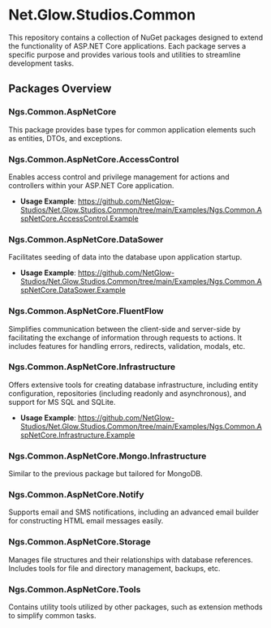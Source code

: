 # Net.Glow.Studios.Common

This repository contains a collection of NuGet packages designed to extend the functionality of ASP.NET Core applications. Each package serves a specific purpose and provides various tools and utilities to streamline development tasks.

## Packages Overview

### Ngs.Common.AspNetCore

This package provides base types for common application elements such as entities, DTOs, and exceptions.

### Ngs.Common.AspNetCore.AccessControl

Enables access control and privilege management for actions and controllers within your ASP.NET Core application.

- **Usage Example**: https://github.com/NetGlow-Studios/Net.Glow.Studios.Common/tree/main/Examples/Ngs.Common.AspNetCore.AccessControl.Example

### Ngs.Common.AspNetCore.DataSower

Facilitates seeding of data into the database upon application startup.

- **Usage Example**: https://github.com/NetGlow-Studios/Net.Glow.Studios.Common/tree/main/Examples/Ngs.Common.AspNetCore.DataSower.Example

### Ngs.Common.AspNetCore.FluentFlow

Simplifies communication between the client-side and server-side by facilitating the exchange of information through requests to actions. It includes features for handling errors, redirects, validation, modals, etc.

### Ngs.Common.AspNetCore.Infrastructure

Offers extensive tools for creating database infrastructure, including entity configuration, repositories (including readonly and asynchronous), and support for MS SQL and SQLite.

- **Usage Example**: https://github.com/NetGlow-Studios/Net.Glow.Studios.Common/tree/main/Examples/Ngs.Common.AspNetCore.Infrastructure.Example

### Ngs.Common.AspNetCore.Mongo.Infrastructure

Similar to the previous package but tailored for MongoDB.

### Ngs.Common.AspNetCore.Notify

Supports email and SMS notifications, including an advanced email builder for constructing HTML email messages easily.

### Ngs.Common.AspNetCore.Storage

Manages file structures and their relationships with database references. Includes tools for file and directory management, backups, etc.

### Ngs.Common.AspNetCore.Tools

Contains utility tools utilized by other packages, such as extension methods to simplify common tasks.
